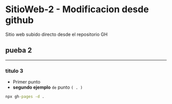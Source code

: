 # SitioWeb-2  - Modificacion desde github

Sitio web subido directo desde el repositorio GH

## pueba 2

--- 

### titulo 3

</hr>

-  Primer punto
-   **segundo ejemplo** ``de`` punto ``( . )``

```cmd
npx gh-pages -d .
```

